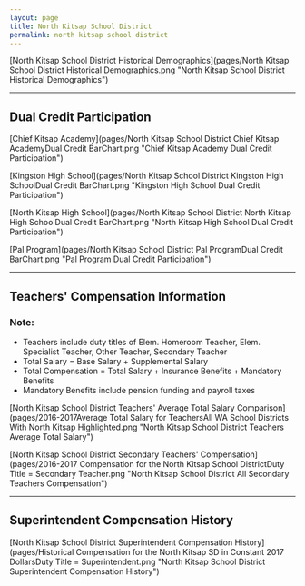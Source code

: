 ```yaml
---
layout: page
title: North Kitsap School District
permalink: north kitsap school district
---
```



[North Kitsap School District Historical Demographics](pages/North Kitsap School District Historical Demographics.png "North Kitsap School District Historical Demographics")

___

## Dual Credit Participation

[Chief Kitsap Academy](pages/North Kitsap School District Chief Kitsap AcademyDual Credit BarChart.png "Chief Kitsap Academy Dual Credit Participation")

[Kingston High School](pages/North Kitsap School District Kingston High SchoolDual Credit BarChart.png "Kingston High School Dual Credit Participation")

[North Kitsap High School](pages/North Kitsap School District North Kitsap High SchoolDual Credit BarChart.png "North Kitsap High School Dual Credit Participation")

[Pal Program](pages/North Kitsap School District Pal ProgramDual Credit BarChart.png "Pal Program Dual Credit Participation")


___

## Teachers' Compensation Information
### Note:
- Teachers include duty titles of Elem. Homeroom Teacher, Elem. Specialist Teacher, Other Teacher, Secondary Teacher
- Total Salary = Base Salary + Supplemental Salary
- Total Compensation = Total Salary + Insurance Benefits + Mandatory Benefits
- Mandatory Benefits include pension funding and payroll taxes

[North Kitsap School District Teachers' Average Total Salary Comparison](pages/2016-2017Average Total Salary for TeachersAll WA School Districts With North Kitsap Highlighted.png "North Kitsap School District Teachers Average Total Salary")

[North Kitsap School District Secondary Teachers' Compensation](pages/2016-2017 Compensation for the North Kitsap School DistrictDuty Title = Secondary Teacher.png "North Kitsap School District All Secondary Teachers Compensation")


___

## Superintendent Compensation History

[North Kitsap School District Superintendent Compensation History](pages/Historical Compensation for the North Kitsap SD in Constant 2017 DollarsDuty Title = Superintendent.png "North Kitsap School District Superintendent Compensation History")

